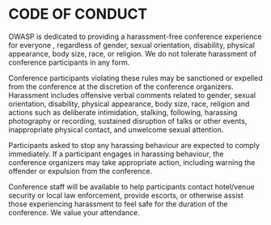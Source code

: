 # CODE OF CONDUCT

OWASP is dedicated to providing a harassment-free conference experience for everyone , regardless of gender, sexual orientation, disability, physical appearance, body size, race, or religion. We do not tolerate harassment of conference participants in any form.

Conference participants violating these rules may be sanctioned or expelled from the conference at the discretion of the conference organizers. Harassment includes offensive verbal comments related to gender, sexual orientation, disability, physical appearance, body size, race, religion and actions such as deliberate intimidation, stalking, following, harassing photography or recording, sustained disruption of talks or other events, inappropriate physical contact, and unwelcome sexual attention.

Participants asked to stop any harassing behaviour are expected to comply immediately. If a participant engages in harassing behaviour, the conference organizers may take appropriate action, including warning the offender or expulsion from the conference.

Conference staff will be available to help participants contact hotel/venue security or local law enforcement, provide escorts, or otherwise assist those experiencing harassment to feel safe for the duration of the conference. We value your attendance.  


